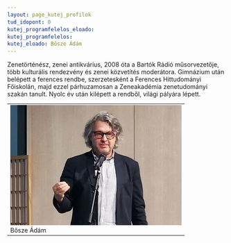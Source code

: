 ```yaml
---
layout: page_kutej_profilok
tud_idopont: 0
kutej_programfelelos_eloado: 
kutej_programfelelos: 
kutej_eloado: Bősze Ádám
---
```

Zenetörténész, zenei antikvárius, 2008 óta a Bartók Rádió műsorvezetője, több kulturális rendezvény és zenei közvetítés moderátora. Gimnázium után belépett a ferences rendbe, szerzetesként a Ferences Hittudományi Főiskolán, majd ezzel párhuzamosan a Zeneakadémia zenetudományi szakán tanult. 
Nyolc év után kilépett a rendből, világi pályára lépett.

 <table class="picture">
<tr>
<td>

<div class="gallery">
    <img src="images/Bosze_Adam.jpg" max-width="250" max-height="200">
  <div class="desc">Bősze Ádám</div>
</div>

</td>
</tr>
</table>
